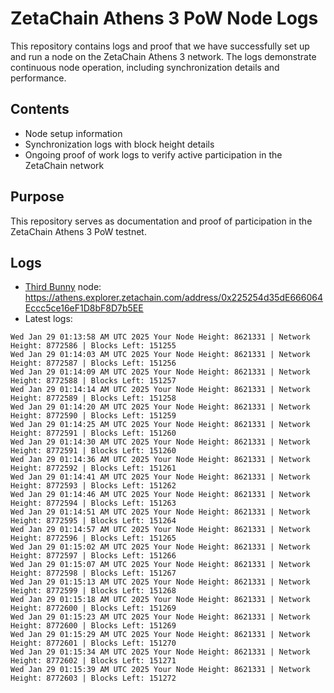 # ZetaChain Athens 3 PoW Node Logs
This repository contains logs and proof that we have successfully set up and run a node on the ZetaChain Athens 3 network. The logs demonstrate continuous node operation, including synchronization details and performance.

## Contents
- Node setup information
- Synchronization logs with block height details
- Ongoing proof of work logs to verify active participation in the ZetaChain network

## Purpose
This repository serves as documentation and proof of participation in the ZetaChain Athens 3 PoW testnet.

## Logs

- [Third Bunny](https://thirdbunny.xyz/) node: https://athens.explorer.zetachain.com/address/0x225254d35dE666064Eccc5ce16eF1D8bF8D7b5EE
- Latest logs:
```
Wed Jan 29 01:13:58 AM UTC 2025 Your Node Height: 8621331 | Network Height: 8772586 | Blocks Left: 151255
Wed Jan 29 01:14:03 AM UTC 2025 Your Node Height: 8621331 | Network Height: 8772587 | Blocks Left: 151256
Wed Jan 29 01:14:09 AM UTC 2025 Your Node Height: 8621331 | Network Height: 8772588 | Blocks Left: 151257
Wed Jan 29 01:14:14 AM UTC 2025 Your Node Height: 8621331 | Network Height: 8772589 | Blocks Left: 151258
Wed Jan 29 01:14:20 AM UTC 2025 Your Node Height: 8621331 | Network Height: 8772590 | Blocks Left: 151259
Wed Jan 29 01:14:25 AM UTC 2025 Your Node Height: 8621331 | Network Height: 8772591 | Blocks Left: 151260
Wed Jan 29 01:14:30 AM UTC 2025 Your Node Height: 8621331 | Network Height: 8772591 | Blocks Left: 151260
Wed Jan 29 01:14:36 AM UTC 2025 Your Node Height: 8621331 | Network Height: 8772592 | Blocks Left: 151261
Wed Jan 29 01:14:41 AM UTC 2025 Your Node Height: 8621331 | Network Height: 8772593 | Blocks Left: 151262
Wed Jan 29 01:14:46 AM UTC 2025 Your Node Height: 8621331 | Network Height: 8772594 | Blocks Left: 151263
Wed Jan 29 01:14:51 AM UTC 2025 Your Node Height: 8621331 | Network Height: 8772595 | Blocks Left: 151264
Wed Jan 29 01:14:57 AM UTC 2025 Your Node Height: 8621331 | Network Height: 8772596 | Blocks Left: 151265
Wed Jan 29 01:15:02 AM UTC 2025 Your Node Height: 8621331 | Network Height: 8772597 | Blocks Left: 151266
Wed Jan 29 01:15:07 AM UTC 2025 Your Node Height: 8621331 | Network Height: 8772598 | Blocks Left: 151267
Wed Jan 29 01:15:13 AM UTC 2025 Your Node Height: 8621331 | Network Height: 8772599 | Blocks Left: 151268
Wed Jan 29 01:15:18 AM UTC 2025 Your Node Height: 8621331 | Network Height: 8772600 | Blocks Left: 151269
Wed Jan 29 01:15:23 AM UTC 2025 Your Node Height: 8621331 | Network Height: 8772600 | Blocks Left: 151269
Wed Jan 29 01:15:29 AM UTC 2025 Your Node Height: 8621331 | Network Height: 8772601 | Blocks Left: 151270
Wed Jan 29 01:15:34 AM UTC 2025 Your Node Height: 8621331 | Network Height: 8772602 | Blocks Left: 151271
Wed Jan 29 01:15:39 AM UTC 2025 Your Node Height: 8621331 | Network Height: 8772603 | Blocks Left: 151272
```
